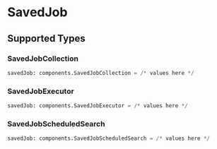 # SavedJob


## Supported Types

### SavedJobCollection

```python
savedJob: components.SavedJobCollection = /* values here */
```

### SavedJobExecutor

```python
savedJob: components.SavedJobExecutor = /* values here */
```

### SavedJobScheduledSearch

```python
savedJob: components.SavedJobScheduledSearch = /* values here */
```

